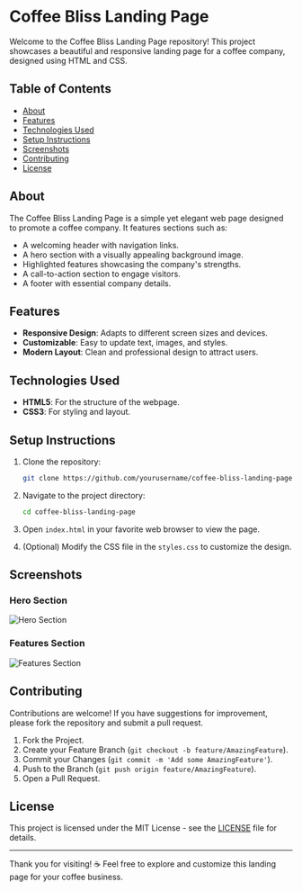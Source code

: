 # Coffee Bliss Landing Page

Welcome to the Coffee Bliss Landing Page repository! This project showcases a beautiful and responsive landing page for a coffee company, designed using HTML and CSS.

## Table of Contents

- [About](#about)
- [Features](#features)
- [Technologies Used](#technologies-used)
- [Setup Instructions](#setup-instructions)
- [Screenshots](#screenshots)
- [Contributing](#contributing)
- [License](#license)

## About

The Coffee Bliss Landing Page is a simple yet elegant web page designed to promote a coffee company. It features sections such as:
- A welcoming header with navigation links.
- A hero section with a visually appealing background image.
- Highlighted features showcasing the company's strengths.
- A call-to-action section to engage visitors.
- A footer with essential company details.

## Features

- **Responsive Design**: Adapts to different screen sizes and devices.
- **Customizable**: Easy to update text, images, and styles.
- **Modern Layout**: Clean and professional design to attract users.

## Technologies Used

- **HTML5**: For the structure of the webpage.
- **CSS3**: For styling and layout.

## Setup Instructions

1. Clone the repository:
    ```bash
    git clone https://github.com/yourusername/coffee-bliss-landing-page.git
    ```

2. Navigate to the project directory:
    ```bash
    cd coffee-bliss-landing-page
    ```

3. Open `index.html` in your favorite web browser to view the page.

4. (Optional) Modify the CSS file in the `styles.css` to customize the design.

## Screenshots

### Hero Section
![Hero Section](images/screenshot-hero.jpg)

### Features Section
![Features Section](images/screenshot-features.jpg)

## Contributing

Contributions are welcome! If you have suggestions for improvement, please fork the repository and submit a pull request.

1. Fork the Project.
2. Create your Feature Branch (`git checkout -b feature/AmazingFeature`).
3. Commit your Changes (`git commit -m 'Add some AmazingFeature'`).
4. Push to the Branch (`git push origin feature/AmazingFeature`).
5. Open a Pull Request.

## License

This project is licensed under the MIT License - see the [LICENSE](LICENSE) file for details.

---

Thank you for visiting! ☕ Feel free to explore and customize this landing page for your coffee business.

